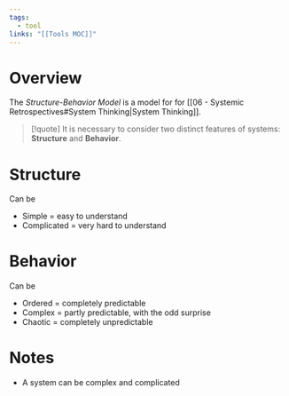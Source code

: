 ```yaml
---
tags:
  - tool
links: "[[Tools MOC]]"
---
```

# Overview

The *Structure-Behavior Model* is a model for for [[06 - Systemic Retrospectives#System Thinking|System Thinking]].

> [!quote] It is necessary to consider two distinct features of systems: **Structure** and **Behavior**.

# Structure

Can be
- Simple = easy to understand
- Complicated = very hard to understand

# Behavior

Can be
- Ordered = completely predictable
- Complex = partly predictable, with the odd surprise
- Chaotic = completely unpredictable


# Notes
- A system can be complex and complicated